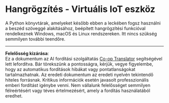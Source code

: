 <!--
CO_OP_TRANSLATOR_METADATA:
{
  "original_hash": "e4f2925acb211765889c3b51b9116ceb",
  "translation_date": "2025-08-27T21:25:02+00:00",
  "source_file": "6-consumer/lessons/1-speech-recognition/virtual-device-audio.md",
  "language_code": "hu"
}
-->
# Hangrögzítés - Virtuális IoT eszköz

A Python könyvtárak, amelyeket később ebben a leckében fogsz használni a beszéd szöveggé alakításához, beépített hangrögzítési funkcióval rendelkeznek Windows, macOS és Linux rendszereken. Itt nincs szükség semmilyen további teendőre.

---

**Felelősség kizárása**:  
Ez a dokumentum az AI fordítási szolgáltatás [Co-op Translator](https://github.com/Azure/co-op-translator) segítségével lett lefordítva. Bár törekszünk a pontosságra, kérjük, vegye figyelembe, hogy az automatikus fordítások hibákat vagy pontatlanságokat tartalmazhatnak. Az eredeti dokumentum az eredeti nyelvén tekintendő hiteles forrásnak. Kritikus információk esetén javasolt professzionális emberi fordítást igénybe venni. Nem vállalunk felelősséget semmilyen félreértésért vagy téves értelmezésért, amely a fordítás használatából eredhet.